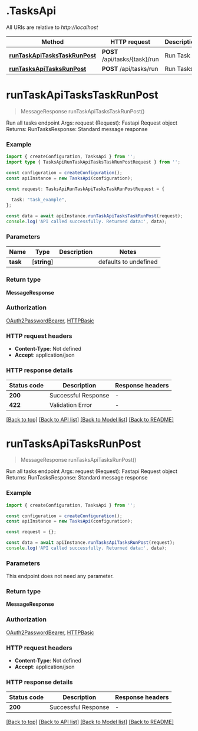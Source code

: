 # .TasksApi

All URIs are relative to *http://localhost*

Method | HTTP request | Description
------------- | ------------- | -------------
[**runTaskApiTasksTaskRunPost**](TasksApi.md#runTaskApiTasksTaskRunPost) | **POST** /api/tasks/{task}/run | Run Task
[**runTasksApiTasksRunPost**](TasksApi.md#runTasksApiTasksRunPost) | **POST** /api/tasks/run | Run Tasks


# **runTaskApiTasksTaskRunPost**
> MessageResponse runTaskApiTasksTaskRunPost()

Run all tasks endpoint  Args:     request (Request): Fastapi Request object Returns:     RunTasksResponse: Standard message response

### Example


```typescript
import { createConfiguration, TasksApi } from '';
import type { TasksApiRunTaskApiTasksTaskRunPostRequest } from '';

const configuration = createConfiguration();
const apiInstance = new TasksApi(configuration);

const request: TasksApiRunTaskApiTasksTaskRunPostRequest = {
  
  task: "task_example",
};

const data = await apiInstance.runTaskApiTasksTaskRunPost(request);
console.log('API called successfully. Returned data:', data);
```


### Parameters

Name | Type | Description  | Notes
------------- | ------------- | ------------- | -------------
 **task** | [**string**] |  | defaults to undefined


### Return type

**MessageResponse**

### Authorization

[OAuth2PasswordBearer](README.md#OAuth2PasswordBearer), [HTTPBasic](README.md#HTTPBasic)

### HTTP request headers

 - **Content-Type**: Not defined
 - **Accept**: application/json


### HTTP response details
| Status code | Description | Response headers |
|-------------|-------------|------------------|
**200** | Successful Response |  -  |
**422** | Validation Error |  -  |

[[Back to top]](#) [[Back to API list]](README.md#documentation-for-api-endpoints) [[Back to Model list]](README.md#documentation-for-models) [[Back to README]](README.md)

# **runTasksApiTasksRunPost**
> MessageResponse runTasksApiTasksRunPost()

Run all tasks endpoint  Args:     request (Request): Fastapi Request object Returns:     RunTasksResponse: Standard message response

### Example


```typescript
import { createConfiguration, TasksApi } from '';

const configuration = createConfiguration();
const apiInstance = new TasksApi(configuration);

const request = {};

const data = await apiInstance.runTasksApiTasksRunPost(request);
console.log('API called successfully. Returned data:', data);
```


### Parameters
This endpoint does not need any parameter.


### Return type

**MessageResponse**

### Authorization

[OAuth2PasswordBearer](README.md#OAuth2PasswordBearer), [HTTPBasic](README.md#HTTPBasic)

### HTTP request headers

 - **Content-Type**: Not defined
 - **Accept**: application/json


### HTTP response details
| Status code | Description | Response headers |
|-------------|-------------|------------------|
**200** | Successful Response |  -  |

[[Back to top]](#) [[Back to API list]](README.md#documentation-for-api-endpoints) [[Back to Model list]](README.md#documentation-for-models) [[Back to README]](README.md)


